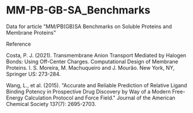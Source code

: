 # MM-PB-GB-SA_Benchmarks

Data for article "MM/PB(GB)SA Benchmarks on Soluble Proteins and Membrane Proteins"


Reference

Costa, P. J. (2021). Transmembrane Anion Transport Mediated by Halogen Bonds: Using Off-Center Charges. Computational Design of Membrane Proteins. I. S. Moreira, M. Machuqueiro and J. Mourão. New York, NY, Springer US: 273-284.

Wang, L., et al. (2015). "Accurate and Reliable Prediction of Relative Ligand Binding Potency in Prospective Drug Discovery by Way of a Modern Free-Energy Calculation Protocol and Force Field." Journal of the American Chemical Society 137(7): 2695-2703.
